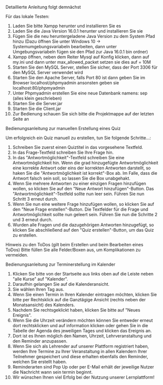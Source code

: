 Detaillierte Anleitung folgt demnächst

Für das lokale Testen:

1. Laden Sie bitte Xampp herunter und installieren Sie es
1. Laden Sie die Java Version 16.0.1 herunter und installieren Sie sie
2. Fügen Sie die neu heruntergeladene Java Version zu dem System Pfad hinzu
(Dazu öffnen Sie unter Windows 10 -> Systemumgebungsvariabeln bearbeiten, dann unter Umgebungsvariabeln
fügen sie den Pfad zur Java 16.0.1 bin ordner)
3. Xampp öffnen, neben dem Reiter Mysql auf Konfig klicken, dann auf my.ini und dann unter max_allowed_packet setzen sie dies auf = 10M
4. Starten Sie den MySQL Server, stellen Sie sicher, dass der Port 3306 für den MySQL Server verwendet wird
5. Starten Sie den Apache Server, falls Port 80 ist dann geben Sie im Browser 
localhost/phpmyadmin ansonsten geben sie localhost:80/phpmyadmin
6. Unter Phpmyadmin erstellen Sie eine neue Datenbank namens: sep (alles klein geschrieben)
7. Starten Sie die Server.jar
8. Starten Sie die Client.jar
9. Zur Bedienung schauen Sie sich bitte die Projektmappe auf der letzten Seite an


Bedienungsanleitung zur manuellen Erstellung eines Quiz

Um erfolgreich ein Quiz manuell zu erstellen, tun Sie folgende Schritte...:
1. Schreiben Sie zuerst einen Quiztitel in das vorgesehene Textfeld.
2. In das Frage-Textfeld schreiben Sie Ihre Frage hin.
3. In das "Antwortmöglichkeit"-Textfeld schreiben Sie eine Antwortmöglichkeit hin. Wenn die grad hinzugefügte Antwortmöglichkeit eine korrekte Antwort oder eins der korrekten Antworten darstellt, so haken Sie die "Antwortmöglichkeit ist korrekt"-Box ab. Im Falle, dass die Antwort falsch sein soll, so lassen Sie die Box unabgehakt.
4. Wenn Sie mehrere Antworten zu einer einzigen Fragen hinzufügen wollen, so klicken Sie auf den "Neue Antwort hinzufügen"-Button. Das "Antwortmöglichkeit"-Textfeld sollte nun leer sein.  Führen Sie nun Schritt 3 erneut durch.
5. Wenn Sie nun eine weitere Frage hinzufügen wollen, so klicken Sie auf den "Neue Frage erstellen"-Button. Die Textfelder für die Frage und Antwortmöglichkeit sollte nun geleert sein. Führen Sie nun die Schritte 2 und 3 erneut durch.
6. Wurden alle Fragen und die dazugehörigen Antworten hinzugefügt, so klicken Sie abschließend auf den "Quiz erstellen"-Button, um das Quiz zu erstellen. 

Hinweis zu den ToDos (gilt beim Erstellen und beim Bearbeiten eines ToDos)
Bitte füllen Sie alle Felder/Boxen aus, um Komplikationen zu vermeiden.

Bedienungsanleitung zur Terminerstellung im Kalender

1) Klicken Sie bitte von der Startseite aus links oben auf die Leiste neben "alle Kurse" auf "Kalender".
2) Daraufhin gelangen Sie auf die Kalenderansicht.
3) Sie wählen Ihren Tag aus.
4) Wenn Sie einen Termin in Ihren Kalender eintragen möchten, klicken Sie bitte per Rechtsklick auf die Ganztägige Ansicht (rechts neben der Monatsansicht) des Kalenders. 
5) Nachdem Sie rechtsgeklickt haben, klicken Sie bitte auf "Neues Ereignis".
6) Wenn Sie die Uhrzeit verändern möchten können Sie entweder erneut dort rechtsklicken und auf information klicken oder gehen Sie in die Tabelle der Agenda des jeweiligen Tages und klicken das Ereignis an.
7) Dort ist es Ihnen möglich den Namen, Uhrzeit, Lehrveranstaltung und den Reminder anzupassen.
8) Wenn Sie sich als Lehrender auf unserer Plattform registriert haben, werden Ihre Termine zu Ihrer Veranstaltung in allen Kalendern Ihrer Teilnehmer gespeichert und diese erhalten ebenfalls den Reminder, welchen Sie erstellt haben.
9) Reminderarten sind Pop Up oder per E-Mail erhält der jeweilige Nutzer die Nachricht wann sein termin beginnt.
10) Wir wünschen Ihnen viel Erfolg bei der Nutzung unserer Lernplattform!
